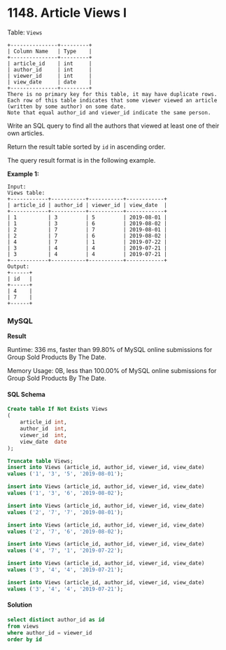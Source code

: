 # 1148. Article Views I

Table: `Views`

```
+---------------+---------+
| Column Name   | Type    |
+---------------+---------+
| article_id    | int     |
| author_id     | int     |
| viewer_id     | int     |
| view_date     | date    |
+---------------+---------+
There is no primary key for this table, it may have duplicate rows.
Each row of this table indicates that some viewer viewed an article (written by some author) on some date. 
Note that equal author_id and viewer_id indicate the same person.
```

Write an SQL query to find all the authors that viewed at least one of their own articles.

Return the result table sorted by `id` in ascending order.

The query result format is in the following example.

**Example 1:**

```
Input: 
Views table:
+------------+-----------+-----------+------------+
| article_id | author_id | viewer_id | view_date  |
+------------+-----------+-----------+------------+
| 1          | 3         | 5         | 2019-08-01 |
| 1          | 3         | 6         | 2019-08-02 |
| 2          | 7         | 7         | 2019-08-01 |
| 2          | 7         | 6         | 2019-08-02 |
| 4          | 7         | 1         | 2019-07-22 |
| 3          | 4         | 4         | 2019-07-21 |
| 3          | 4         | 4         | 2019-07-21 |
+------------+-----------+-----------+------------+
Output:
+------+
| id   |
+------+
| 4    |
| 7    |
+------+
```

### MySQL <a href="#javascript" id="javascript"></a>

**Result**

Runtime: 336 ms, faster than 99.80% of MySQL online submissions for Group Sold Products By The Date.

Memory Usage: 0B, less than 100.00% of MySQL online submissions for Group Sold Products By The Date.

#### SQL Schema

```sql
Create table If Not Exists Views
(
    article_id int,
    author_id  int,
    viewer_id  int,
    view_date  date
);

Truncate table Views;
insert into Views (article_id, author_id, viewer_id, view_date)
values ('1', '3', '5', '2019-08-01');

insert into Views (article_id, author_id, viewer_id, view_date)
values ('1', '3', '6', '2019-08-02');

insert into Views (article_id, author_id, viewer_id, view_date)
values ('2', '7', '7', '2019-08-01');

insert into Views (article_id, author_id, viewer_id, view_date)
values ('2', '7', '6', '2019-08-02');

insert into Views (article_id, author_id, viewer_id, view_date)
values ('4', '7', '1', '2019-07-22');

insert into Views (article_id, author_id, viewer_id, view_date)
values ('3', '4', '4', '2019-07-21');

insert into Views (article_id, author_id, viewer_id, view_date)
values ('3', '4', '4', '2019-07-21');
```

#### Solution <a href="#javascript" id="javascript"></a>

```sql
select distinct author_id as id
from views
where author_id = viewer_id
order by id
```
